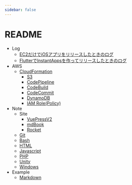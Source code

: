 ```yaml
---
sidebar: false
---
```


# README

- Log
  - [EC2だけでiOSアプリをリリースしたときのログ](./log/ec2mac.md)
  - [FlutterでInstantAppsを作ってリリースしたときのログ](./log/instatapp.md)
- AWS
  - [CloudFormation](./aws/cfn/s3.md)
    - [S3](./aws/cfn/s3.md)
    - [CodePipeline](./aws/cfn/pipeline.md)
    - [CodeBuild](./aws/cfn/codebuild.md)
    - [CodeCommit](./aws/cfn/codecommit.md)
    - [DynamoDB](./aws/cfn/dynamodb.md)
    - [IAM Role(Policy)](./aws/cfn/role-policy.md)
- Note
  - Site
    - [VuePressV2](./note/vuepress.md)
    - [mdBook](./note/mdbook.md)
    - [Rocket](./note/rocket.md)
  - [Git](./note/git.md)
  - [Bash](./note/bash.md)
  - [HTML](./note/html.md)
  - [Javascript](./note/javascript.md)
  - [PHP](./note/php.md)
  - [Unity](./note/unity.md)
  - [Windows](./note/windows.md)
- Example
  - [Markdown](./example/markdown.md)
